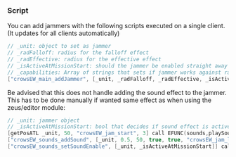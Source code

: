### Script
You can add jammers with the following scripts executed on a single client. (It updates for all clients automatically)
```c
// _unit: object to set as jammer
// _radFalloff: radius for the falloff effect
// _radEffective: radius for the effective effect
// _isActiveAtMissionStart: should the jammer be enabled straight away
// _capabilities: Array of strings that sets if jammer works against radio and/or drones. Example: ["VoiceCommsJammer","DroneJammer"] for both.
["crowsEW_main_addJammer", [_unit, _radFalloff, _radEffective, _isActiveAtMissionStart, _capabilities]] call CBA_fnc_serverEvent;
```

Be advised that this does not handle adding the sound effect to the jammer. This has to be done manually if wanted same effect as when using the zeus/editor module:
```c
// _unit: jammer object
// _isActiveAtMissionStart: bool that decides if sound effect is active from start
[getPosATL _unit, 50, "crowsEW_jam_start", 3] call EFUNC(sounds,playSoundPos);
["crowsEW_sounds_addSound", [_unit, 0.5, 50, true, true, "crowsEW_jam_loop", 3, 3]] call CBA_fnc_serverEvent;
["crowsEW_sounds_setSoundEnable", [_unit, _isActiveAtMissionStart]] call CBA_fnc_serverEvent;
```

